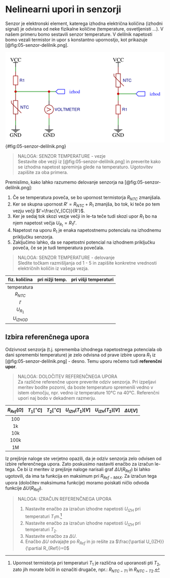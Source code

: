 # Nelinearni upori in senzorji
 
Senzor je elektronski element, katerega izhodna električna količina (izhodni signal) je odvisna od neke fizikalne količine (temperature, osvetljenisti ...). V našem primeru bomo sestavili senzor temperature. V delilnik napetosti bomo vezali termistor in upor s konstantno upornostjo, kot prikazuje [@fig:05-senzor-delilnik.png].

![Temperaturni senzor.](./slike/05-senzor-delilnik-1.png){#fig:05-senzor-delilnik.png}

> NALOGA: SENZOR TEMPERATURE - vezje  
> Sestavite obe vezji iz [@fig:05-senzor-delilnik.png] in preverite kako se izhodna napetost spreminja glede na temperaturo. Ugotovitev zapišite za oba primera.

Premislimo, kako lahko razumemo delovanje senzorja na [@fig:05-senzor-delilnik.png]:  

1. Če se temperatura poveča, se bo upornost termistorja $R_{NTC}$ zmanjšala.
2. Ker se skupna upornost $R'=R_{NTC}+R_1$ zmanjša, bo tok, ki teče po tem vezju večji $I'=\frac{V_{CC}}{R'}$.
3. Ker je sedaj tok skozi vezje večji in le-ta teče tudi skozi upor $R_1$ bo na njem napetost večja $U_{R_1}=R_1I'$.
4. Napetost na uporu $R_1$ je enaka napetostnemu potencialu na izhodnemu priključku senzorja.
5. Zaključimo lahko, da se napetostni potencial na izhodnem priključku poveča, če se je tudi temperatura povečala.

> NALOGA: SENZOR TEMPERATURE - delovanje  
> Sledite točkam razmišljanja od 1 - 5 in zapišite konkretne vrednosti električnih količin iz vašega vezja.  

| fiz. količina | pri nižji temp. | pri višji temperaturi |
|:-------------:|-----------------|-----------------------|
|  temperatura  |                 |                       |
|   $R_{NTC}$   |                 |                       |
|      $I'$     |                 |                       |
|   $U_{R_1}$   |                 |                       |
|  $U_{IZHOD}$  |                 |                       |

## Izbira referenčnega upora

Odzivnost senzorja (t.j. sprememba izhodnega napetostnega potenciala ob dani spremembi temperature) je zelo odvisna od prave izbire upora $R_1$ iz [@fig:05-senzor-delilnik.png] - desno. Temu uporu rečemo tudi **referenčni upor**.

> NALOGA: DOLOČITEV REFERENČNEGA UPORA  
> Za različne referenčne upore preverite odziv senzorja. Pri izpeljavi meritev bodite pozorni, da boste temperaturo spremenili vedno v istem območju, npr. vedno iz temperature 10°C na 40°C. Referenčni upori naj bodo v dekadnem razmerju.

| $R_{Ref}[\Omega]$ | $T_1[ ^\circ C]$ | $T_2[ ^\circ C]$ | $U_{IZH}(T_1)[V]$ | $U_{IZH}(T_2)[V]$ | $\Delta U[V]$ |
|:-----------------:|------------------|------------------|-------------------|-------------------|--------------|
|        100        |                  |                  |                   |                   |              |
|         1k        |                  |                  |                   |                   |              |
|        10k        |                  |                  |                   |                   |              |
|        100k       |                  |                  |                   |                   |              |
|         1M        |                  |                  |                   |                   |              |

Iz prejšnje naloge ste verjetno opazili, da je odziv senzorja zelo odvisen od izbire referenčnega upora. Zato poskusimo nastaviti enačbo za izračun le-tega. Če bi iz meritev iz prejšnje naloge narisali graf $\Delta U(R_{Ref})$ bi lahko ugotovili, da ima ta funkcija en maksimum pri $R_{Ref-MAX}$. Za izračun tega upora (določitev maksimuma funkcije) moramo poiskati ničlo odvoda funkcije $\Delta U(R_{Ref})$.

> NALOGA: IZRAČUN REFERENČNEGA UPORA  
> 1. Nastavite enačbo za izračun izhodne napetosti $U_{IZH}$ pri temperaturi $T_1$m.[^1]  
> 2. Nastavite enačbo za izračun izhodne napetosti $U_{IZH}$ pri temperaturi $T_2$.  
> 3. Nastavite enačbo za $\Delta U$.  
> 4. Enačbo $\Delta U$ odvajajte po $R_{Ref}$ in jo rešite za $\frac{\partial U_{IZH}}{\partial R_{Ref}}=0$

[^1]: Upornost termistorja pri temperaturi $T_1$ je različna od uporanosti pti $T_2$, zato jih morate ločiti in označiti drugače, npr.: $R_{NTC-T1}$ in $R_{NTC-T2}$.

